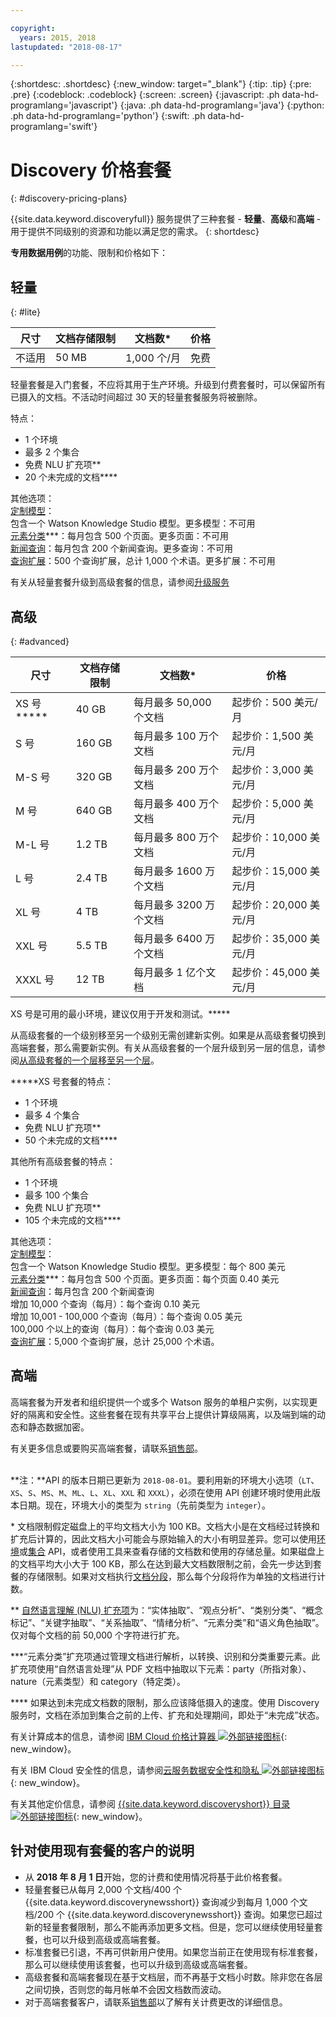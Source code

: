 ```yaml
---

copyright:
  years: 2015, 2018
lastupdated: "2018-08-17"

---
```


{:shortdesc: .shortdesc}
{:new_window: target="_blank"}
{:tip: .tip}
{:pre: .pre}
{:codeblock: .codeblock}
{:screen: .screen}
{:javascript: .ph data-hd-programlang='javascript'}
{:java: .ph data-hd-programlang='java'}
{:python: .ph data-hd-programlang='python'}
{:swift: .ph data-hd-programlang='swift'}

# Discovery 价格套餐
{: #discovery-pricing-plans}

{{site.data.keyword.discoveryfull}} 服务提供了三种套餐 - **轻量**、**高级**和**高端** - 用于提供不同级别的资源和功能以满足您的需求。
{: shortdesc}

**专用数据用例**的功能、限制和价格如下：

## 轻量
{: #lite}

尺寸|文档存储限制|文档数\*|价格
------ | ------ | ------ | ------  
不适用|50 MB|1,000 个/月|免费

轻量套餐是入门套餐，不应将其用于生产环境。升级到付费套餐时，可以保留所有已摄入的文档。不活动时间超过 30 天的轻量套餐服务将被删除。 

特点：
- 1 个环境
- 最多 2 个集合
- 免费 NLU 扩充项\*\*
- 20 个未完成的文档\*\*\*\* 

其他选项：<br> [定制模型](/docs/services/discovery/integrate-wks.html#integrating-your-custom-model)：<br>
包含一个 Watson Knowledge Studio 模型。更多模型：不可用<br>[元素分类](/docs/services/discovery/element-classification.html)\*\*\*：每月包含 500 个页面。更多页面：不可用<br>[新闻查询](/docs/services/discovery/watson-discovery-news.html)：每月包含 200 个新闻查询。更多查询：不可用<br>[查询扩展](/docs/services/discovery/using.html#query-expansion)：500 个查询扩展，总计 1,000 个术语。更多扩展：不可用

有关从轻量套餐升级到高级套餐的信息，请参阅[升级服务](/docs/services/discovery/upgrading.html#service)

## 高级
{: #advanced}

尺寸|文档存储限制|文档数\*|价格
------ | ------ | ------ | ------ 
XS 号\*\*\*\*\*|40 GB|每月最多 50,000 个文档|起步价：500 美元/月
S 号|160 GB|每月最多 100 万个文档|起步价：1,500 美元/月
M-S 号|320 GB|每月最多 200 万个文档|起步价：3,000 美元/月
M 号|640 GB|每月最多 400 万个文档|起步价：5,000 美元/月
M-L 号|1.2 TB|每月最多 800 万个文档|起步价：10,000 美元/月
L 号|2.4 TB|每月最多 1600 万个文档|起步价：15,000 美元/月
XL 号|4 TB|每月最多 3200 万个文档|起步价：20,000 美元/月
XXL 号|5.5 TB|每月最多 6400 万个文档|起步价：35,000 美元/月
XXXL 号|12 TB|每月最多 1 亿个文档|起步价：45,000 美元/月

XS 号是可用的最小环境，建议仅用于开发和测试。\*\*\*\*\*

从高级套餐的一个级别移至另一个级别无需创建新实例。如果是从高级套餐切换到高端套餐，那么需要新实例。有关从高级套餐的一个层升级到另一层的信息，请参阅[从高级套餐的一个层移至另一个层](/docs/services/discovery/upgrading.html#advanced)。

\*\*\*\*\*XS 号套餐的特点： 
- 1 个环境
- 最多 4 个集合
- 免费 NLU 扩充项\*\*
- 50 个未完成的文档\*\*\*\*

其他所有高级套餐的特点：
- 1 个环境
- 最多 100 个集合
- 免费 NLU 扩充项\*\*
- 105 个未完成的文档\*\*\*\*

其他选项：<br> [定制模型](/docs/services/discovery/integrate-wks.html#integrating-your-custom-model)：<br>
包含一个 Watson Knowledge Studio 模型。更多模型：每个 800 美元<br>[元素分类](/docs/services/discovery/element-classification.html)\*\*\*：每月包含 500 个页面。更多页面：每个页面 0.40 美元<br>[新闻查询](/docs/services/discovery/watson-discovery-news.html)：每月包含 200 个新闻查询  
增加 10,000 个查询（每月）：每个查询 0.10 美元<br>
增加 10,001 - 100,000 个查询（每月）：每个查询 0.05 美元<br>
100,000 个以上的查询（每月）：每个查询 0.03 美元<br>
[查询扩展](/docs/services/discovery/using.html#query-expansion)：5,000 个查询扩展，总计 25,000 个术语。

## 高端
   
高端套餐为开发者和组织提供一个或多个 Watson 服务的单租户实例，以实现更好的隔离和安全性。这些套餐在现有共享平台上提供计算级隔离，以及端到端的动态和静态数据加密。 

有关更多信息或要购买高端套餐，请联系[销售部](https://ibm.biz/contact-wdc-premium)。 
<br>
<br> 

**注：**API 的版本日期已更新为 `2018-08-01`。要利用新的环境大小选项（`LT`、`XS`、`S`、`MS`、`M`、`ML`、`L`、`XL`、`XXL` 和 `XXXL`），必须在使用 API 创建环境时使用此版本日期。现在，环境大小的类型为 `string`（先前类型为 `integer`）。

\* 文档限制假定磁盘上的平均文档大小为 100 KB。文档大小是在文档经过转换和扩充后计算的，因此文档大小可能会与原始输入的大小有明显差异。您可以使用[环境](https://www.ibm.com/watson/developercloud/discovery/api/v1/curl.html?curl#environments-api)或[集合](https://www.ibm.com/watson/developercloud/discovery/api/v1/curl.html?curl#collections-api) API，或者使用工具来查看存储的文档数和使用的存储总量。如果磁盘上的文档平均大小大于 100 KB，那么在达到最大文档数限制之前，会先一步达到套餐的存储限制。如果对文档执行[文档分段](https://console.bluemix.net/docs/services/discovery/building.html#doc-segmentation)，那么每个分段将作为单独的文档进行计数。

\*\* [自然语言理解 (NLU) 扩充项](https://console.bluemix.net/docs/services/discovery/building.html#adding-enrichments)为：“实体抽取”、“观点分析”、“类别分类”、“概念标记”、“关键字抽取”、“关系抽取”、“情绪分析”、“元素分类”和“语义角色抽取”。仅对每个文档的前 50,000 个字符进行扩充。 

\*\*\*“元素分类”扩充项通过管理文档进行解析，以转换、识别和分类重要元素。此扩充项使用“自然语言处理”从 PDF 文档中抽取以下元素：party（所指对象）、nature（元素类型）和 category（特定类）。

\*\*\*\* 如果达到未完成文档数的限制，那么应该降低摄入的速度。使用 Discovery 服务时，文档在添加到集合之前的上传、扩充和处理期间，即处于“未完成”状态。

有关计算成本的信息，请参阅 [IBM Cloud 价格计算器 ![外部链接图标](../../icons/launch-glyph.svg "外部链接图标")](https://console.bluemix.net/pricing/platform/watson){: new_window}。

有关 IBM Cloud 安全性的信息，请参阅[云服务数据安全性和隐私 ![外部链接图标](../../icons/launch-glyph.svg "外部链接图标")](https://www.ibm.com/software/sla/sladb.nsf/sla/csdsp?OpenDocument){: new_window}。

有关其他定价信息，请参阅 [{{site.data.keyword.discoveryshort}} 目录 ![外部链接图标](../../icons/launch-glyph.svg "外部链接图标")](https://console.bluemix.net/catalog/services/discovery){: new_window}。

## 针对使用现有套餐的客户的说明

- 从 **2018 年 8 月 1 日**开始，您的计费和使用情况将基于此价格套餐。
- 轻量套餐已从每月 2,000 个文档/400 个 {{site.data.keyword.discoverynewsshort}} 查询减少到每月 1,000 个文档/200 个 {{site.data.keyword.discoverynewsshort}} 查询。如果您已超过新的轻量套餐限制，那么不能再添加更多文档。但是，您可以继续使用轻量套餐，也可以升级到高级或高端套餐。
- 标准套餐已引退，不再可供新用户使用。如果您当前正在使用现有标准套餐，那么可以继续使用该套餐，也可以升级到高级或高端套餐。
- 高级套餐和高端套餐现在基于文档层，而不再基于文档小时数。除非您在各层之间切换，否则您的每月帐单不会因文档数而波动。
- 对于高端套餐客户，请联系[销售部](https://ibm.biz/contact-wdc-premium)以了解有关计费更改的详细信息。	
